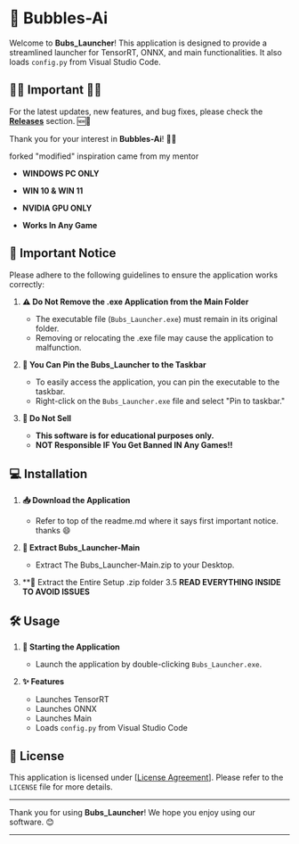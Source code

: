 # 🚀 Bubbles-Ai

Welcome to **Bubs_Launcher**! This application is designed to provide a streamlined launcher for TensorRT, ONNX, and main functionalities. It also loads `config.py` from Visual Studio Code.


## **🚨🚨 Important 🚨🚨**

For the latest updates, new features, and bug fixes, please check the **[Releases](https://github.com/KernFerm/Bubbles-Ai/releases)** section. 🆕🔧

Thank you for your interest in **Bubbles-Ai**! 🙏😊


forked "modified" inspiration came from my mentor

- **WINDOWS PC ONLY**

- **WIN 10 & WIN 11**

- **NVIDIA GPU ONLY**

- **Works In Any Game**


## 📌 Important Notice

Please adhere to the following guidelines to ensure the application works correctly:

1. **⚠️ Do Not Remove the .exe Application from the Main Folder**
   - The executable file (`Bubs_Launcher.exe`) must remain in its original folder.
   - Removing or relocating the .exe file may cause the application to malfunction.

2. **📎 You Can Pin the Bubs_Launcher to the Taskbar**
   - To easily access the application, you can pin the executable to the taskbar.
   - Right-click on the `Bubs_Launcher.exe` file and select "Pin to taskbar."

3. **🚫 Do Not Sell**
   - **This software is for educational purposes only.**
   - **NOT Responsible IF You Get Banned IN Any Games!!**

## 💻 Installation

1. **📥 Download the Application**
   - Refer to top of the readme.md where it says first important notice. thanks 😄

2. **📂 Extract Bubs_Launcher-Main**
   - Extract The Bubs_Launcher-Main.zip to your Desktop.

3. **📂 Extract the Entire Setup .zip folder
3.5  **READ EVERYTHING INSIDE TO AVOID ISSUES**

## 🛠️ Usage

1. **🔄 Starting the Application**
   - Launch the application by double-clicking `Bubs_Launcher.exe`.

2. **✨ Features**
   - Launches TensorRT
   - Launches ONNX
   - Launches Main
   - Loads `config.py` from Visual Studio Code


## 📜 License

This application is licensed under [[License Agreement](https://github.com/KernFerm/Bubbles-Ai/blob/main/license)]. Please refer to the `LICENSE` file for more details.

---

Thank you for using **Bubs_Launcher**! We hope you enjoy using our software. 😊

---
